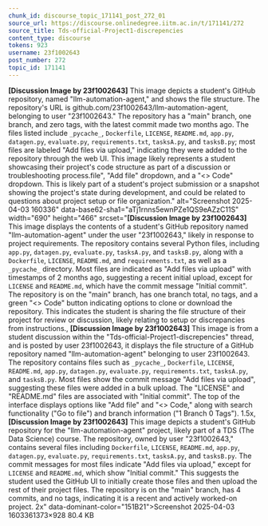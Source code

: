 ```yaml
---
chunk_id: discourse_topic_171141_post_272_01
source_url: https://discourse.onlinedegree.iitm.ac.in/t/171141/272
source_title: Tds-official-Project1-discrepencies
content_type: discourse
tokens: 923
username: 23f1002643
post_number: 272
topic_id: 171141
---
```


**[Discussion Image by 23f1002643]** This image depicts a student's GitHub repository, named "llm-automation-agent," and shows the file structure. The repository's URL is github.com/23f1002643/llm-automation-agent, belonging to user "23f1002643." The repository has a "main" branch, one branch, and zero tags, with the latest commit made two months ago. The files listed include `_pycache_`, `Dockerfile`, `LICENSE`, `README.md`, `app.py`, `datagen.py`, `evaluate.py`, `requirements.txt`, `tasksA.py`, and `tasksB.py`; most files are labeled "Add files via upload," indicating they were added to the repository through the web UI. This image likely represents a student showcasing their project's code structure as part of a discussion or troubleshooting process.file", "Add file" dropdown, and a "<> Code" dropdown. This is likely part of a student's project submission or a snapshot showing the project's state during development, and could be related to questions about project setup or file organization." alt="Screenshot 2025-04-03 160336" data-base62-sha1="aTj1rnns5ewnPZe1QS9eAZzC11S" width="690" height="466" srcset="**[Discussion Image by 23f1002643]** This image displays the contents of a student's GitHub repository named "llm-automation-agent" under the user "23f1002643," likely in response to project requirements. The repository contains several Python files, including `app.py`, `datagen.py`, `evaluate.py`, `tasksA.py`, and `tasksB.py`, along with a `Dockerfile`, `LICENSE`, `README.md`, and `requirements.txt`, as well as a `_pycache_` directory. Most files are indicated as "Add files via upload" with timestamps of 2 months ago, suggesting a recent initial upload, except for `LICENSE` and `README.md`, which have the commit message "Initial commit". The repository is on the "main" branch, has one branch total, no tags, and a green "<> Code" button indicating options to clone or download the repository. This indicates the student is sharing the file structure of their project for review or discussion, likely relating to setup or discrepancies from instructions., **[Discussion Image by 23f1002643]** This image is from a student discussion within the "Tds-official-Project1-discrepencies" thread, and is posted by user 23f1002643, it displays the file structure of a GitHub repository named "llm-automation-agent" belonging to user 23f1002643. The repository contains files such as `_pycache_`, `Dockerfile`, `LICENSE`, `README.md`, `app.py`, `datagen.py`, `evaluate.py`, `requirements.txt`, `tasksA.py`, and `tasksB.py`. Most files show the commit message "Add files via upload", suggesting these files were added in a bulk upload. The "LICENSE" and "README.md" files are associated with "Initial commit". The top of the interface displays options like "Add file" and "<> Code," along with search functionality ("Go to file") and branch information ("1 Branch 0 Tags"). 1.5x, **[Discussion Image by 23f1002643]** This image depicts a student's GitHub repository for the "llm-automation-agent" project, likely part of a TDS (The Data Science) course. The repository, owned by user "23f1002643," contains several files including `Dockerfile`, `LICENSE`, `README.md`, `app.py`, `datagen.py`, `evaluate.py`, `requirements.txt`, `tasksA.py`, and `tasksB.py`. The commit messages for most files indicate "Add files via upload," except for `LICENSE` and `README.md`, which show "Initial commit." This suggests the student used the GitHub UI to initially create those files and then upload the rest of their project files. The repository is on the "main" branch, has 4 commits, and no tags, indicating it is a recent and actively worked-on project. 2x" data-dominant-color="151B21">Screenshot 2025-04-03 1603361373×928 80.4 KB
